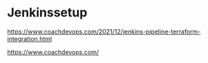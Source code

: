 # Jenkinssetup

https://www.coachdevops.com/2021/12/jenkins-pipeline-terraform-integration.html


https://www.coachdevops.com/
